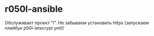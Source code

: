 # r050l-ansible
Обслуживает проект "l". Не забываем установить https (запускаем плейбук p50l-letscrypt.yml)! 